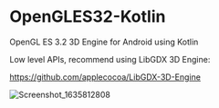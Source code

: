# OpenGLES32-Kotlin
OpenGL ES 3.2 3D Engine for Android using Kotlin

Low level APIs, recommend using LibGDX 3D Engine:

https://github.com/applecocoa/LibGDX-3D-Engine

![Screenshot_1635812808](https://user-images.githubusercontent.com/30726492/139760105-4df72d3e-8c36-414e-babf-5a797b168b9b.png)
